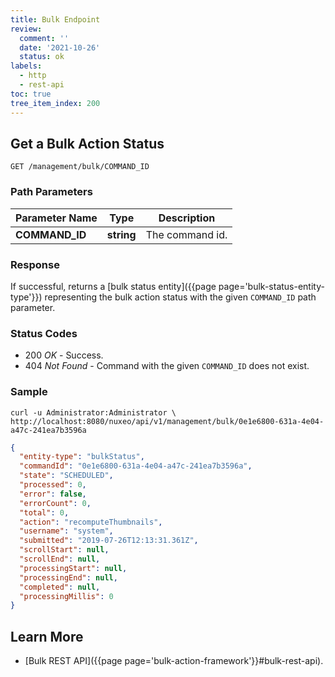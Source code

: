 ```yaml
---
title: Bulk Endpoint
review:
  comment: ''
  date: '2021-10-26'
  status: ok
labels:
  - http
  - rest-api
toc: true
tree_item_index: 200
---
```


## Get a Bulk Action Status

```
GET /management/bulk/COMMAND_ID
```

### Path Parameters

| Parameter Name | Type       | Description     |
| -------------- | ---------- | --------------- |
| **COMMAND_ID** | **string** | The command id. |

### Response

If successful, returns a [bulk status entity]({{page page='bulk-status-entity-type'}}) representing the bulk action status with the given `COMMAND_ID` path parameter.

### Status Codes

- 200 *OK* - Success.
- 404 *Not Found* - Command with the given `COMMAND_ID` does not exist.

### Sample

```curl
curl -u Administrator:Administrator \
http://localhost:8080/nuxeo/api/v1/management/bulk/0e1e6800-631a-4e04-a47c-241ea7b3596a
```

```json
{
  "entity-type": "bulkStatus",
  "commandId": "0e1e6800-631a-4e04-a47c-241ea7b3596a",
  "state": "SCHEDULED",
  "processed": 0,
  "error": false,
  "errorCount": 0,
  "total": 0,
  "action": "recomputeThumbnails",
  "username": "system",
  "submitted": "2019-07-26T12:13:31.361Z",
  "scrollStart": null,
  "scrollEnd": null,
  "processingStart": null,
  "processingEnd": null,
  "completed": null,
  "processingMillis": 0
}
```

## Learn More

- [Bulk REST API]({{page page='bulk-action-framework'}}#bulk-rest-api).

